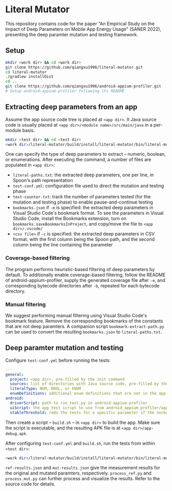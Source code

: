 # Literal Mutator

This repository contains code for the paper "An Empirical Study on the Impact of Deep Parameters on Mobile App Energy Usage" (SANER 2022), presenting the deep paramter mutation and testing framework.

## Setup

```bash
mkdir <work dir> && cd <work dir>
git clone https://github.com/qiangxu1996/literal-mutator.git
cd literal-mutator
./gradlew installDist
cd ..
git clone https://github.com/qiangxu1996/android-appium-profiler.git
# Setup android-appium-profiler following its README
```

## Extracting deep parameters from an app

Assume the app source code tree is placed at `<app dir>`. It Java source code is usually placed at `<app dir>/<module name>/src/main/java` in a per-module basis.

```bash
mkdir <test dir> && cd <test dir>
<work dir>/literal-mutator/build/install/literal-mutator/bin/literal-mutator init <app dir> <module 1>/src/main/java <module 2>/src/main/java ... -t [NUM|BOOL|ENUM] [-m|-c <csv file>]
```

One can specify the type of deep parameters to extract – numeric, boolean, or enumerations. After executing the command, a number of files are populated in `<app dir>`:

- `literal-paths.txt`: the extracted deep parameters, one per line, in Spoon's path representation
- `test-conf.yml`: configuration file used to direct the mutation and testing phase
- `test-counter.txt`: track the number of parameters tested (for the mutation and testing phase) to enable pause-and-continue testing
- `bookmarks.json` if `-m` is specified: the extracted deep parameters in Visual Studio Code's bookmark format. To see the parameters in Visual Studio Code, install the Bookmarks extension, turn on `bookmarks.saveBookmarksInProject`, and copy/move the file to `<app dir>/.vscode/`
- `<csv file>` if `-c` is specified: the extracted deep parameters in CSV format, with the first column being the Spoon path, and the second column being the line containing the parameter

### Coverage-based filtering

The program performs heuristic-based filtering of deep parameters by default. To additionally enable coverage-based filtering, follow the README of android-appium-profiler, supply the generated coverage file after `-e`, and corresponding bytecode directories after `-b`, repeated for each bytecode directory.

### Manual filtering

We suggest performing manual filtering using Visual Studio Code's bookmark feature. Remove the corresponding bookmarks of the constants that are not deep paramters. A companion script `bookmark-extract-path.py` can be used to convert the resulting `bookmarks.json` to `literal-paths.txt`.

## Deep paramter mutation and testing

Configure `test-conf.yml` before running the tests:

```yaml
---
general:
  project: <app dir>, pre-filled by the init command
  sources: list of directories with Java source code, pre-filled by the init command
  literalType: NUM, BOOL, or ENUM
  enumDefinitions: additional enum definitions that are not in the app source code, see framework-enums.csv for an example, optional
android:
  driverScript: path to run_test.py in android-appium-profiler
  uiScript: the app test script to use from android_appium_profiler/apps, without .py
  stableThreshold: redo the tests for a specific parameter if the normalized standard deviation of the results is higher than the threshold
```

Then create a script – `build.sh` – in `<app dir>` to build the app. Make sure the script is executable, and the resulting APK file is at `<app dir>/app-debug.apk`.

After configuring `test-conf.yml` and `build.sh`, run the tests from within `<test dir>`:

```bash
<work dir>/literal-mutator/build/install/literal-mutator/bin/literal-mutator test
```

`ref-results.json` and `mut-results.json` give the measurement results for the original and mutated paramters, respectively. `process_ref.py` and `process_mut.py` can further process and visualize the results. Refer to the source code for details.
